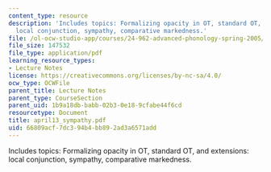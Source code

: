 ```yaml
---
content_type: resource
description: 'Includes topics: Formalizing opacity in OT, standard OT, and extensions:
  local conjunction, sympathy, comparative markedness.'
file: /ol-ocw-studio-app/courses/24-962-advanced-phonology-spring-2005/66809acf7dc394b4bb892ad3a6571add_april13_sympathy.pdf
file_size: 147532
file_type: application/pdf
learning_resource_types:
- Lecture Notes
license: https://creativecommons.org/licenses/by-nc-sa/4.0/
ocw_type: OCWFile
parent_title: Lecture Notes
parent_type: CourseSection
parent_uid: 1b9a18db-babb-02b3-0e18-9cfabe44f6cd
resourcetype: Document
title: april13_sympathy.pdf
uid: 66809acf-7dc3-94b4-bb89-2ad3a6571add
---
```

Includes topics: Formalizing opacity in OT, standard OT, and extensions: local conjunction, sympathy, comparative markedness.